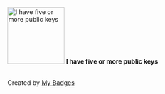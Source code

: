 <img src="https://github.com/my-badges/my-badges/blob/master/src/all-badges/public-keys/public-keys-5.png?raw=true" alt="I have five or more public keys" title="I have five or more public keys" width="128">
<strong>I have five or more public keys</strong>
<br><br>




Created by <a href="https://github.com/my-badges/my-badges">My Badges</a>